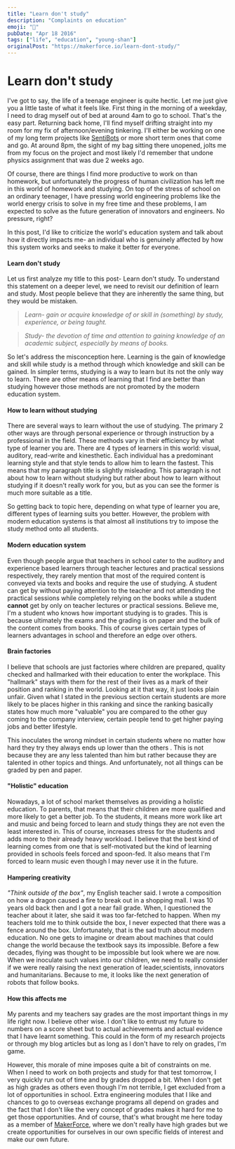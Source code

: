 ```yaml
---
title: "Learn don't study"
description: "Complaints on education"
emoji: "🧠"
pubDate: "Apr 18 2016"
tags: ["life", "education", "young-shan"]
originalPost: "https://makerforce.io/learn-dont-study/"
---
```


# Learn don't study

I've got to say, the life of a teenage engineer is quite hectic. Let me just give you a little taste of what it feels like. First thing in the morning of a weekday, I need to drag myself out of bed at around 4am to go to school. That's the easy part. Returning back home, I'll find myself drifting straight into my room for my fix of afternoon/evening tinkering. I'll either be working on one of my long term projects like [SentiBots](//sentibots.makerforce.io) or more short term ones that come and go. At around 8pm, the sight of my bag sitting there unopened, jolts me from my focus on the project and most likely I'd remember that undone physics assignment that was due 2 weeks ago.

Of course, there are things I find more productive to work on than homework, but unfortunately the progress of human civilization has left me in this world of homework and studying. On top of the stress of school on an ordinary teenager, I have pressing world engineering problems like the world energy crisis to solve in my free time and these problems, I am expected to solve as the future generation of innovators and engineers. No pressure, right?

In this post, I'd like to criticize the world's education system and talk about how it directly impacts me- an individual who is genuinely affected by how this system works and seeks to make it better for everyone.

#### Learn don't study

Let us first analyze my title to this post- Learn don't study. To understand this statement on a deeper level, we need to revisit our definition of learn and study. Most people believe that they are inherently the same thing, but they would be mistaken.

> _Learn- gain or acquire knowledge of or skill in (something) by study, experience, or being taught._

> _Study- the devotion of time and attention to gaining knowledge of an academic subject, especially by means of books._

So let's address the misconception here. Learning is the gain of knowledge and skill while study is a method through which knowledge and skill can be gained. In simpler terms, studying is a way to learn but its not the only way to learn. There are other means of learning that I find are better than studying however those methods are not promoted by the modern education system.

#### How to learn without studying

There are several ways to learn without the use of studying. The primary 2 other ways are through personal experience or through instruction by a professional in the field. These methods vary in their efficiency by what type of learner you are. There are 4 types of learners in this world: visual, auditory, read-write and kinesthetic. Each individual has a predominant learning style and that style tends to allow him to learn the fastest. This means that my paragraph title is slightly misleading. This paragraph is not about how to learn without studying but rather about how to learn without studying if it doesn't really work for you, but as you can see the former is much more suitable as a title.

So getting back to topic here, depending on what type of learner you are, different types of learning suits you better. However, the problem with modern education systems is that almost all institutions try to impose the study method onto all students.

#### Modern education system

Even though people argue that teachers in school cater to the auditory and experience based learners through teacher lectures and practical sessions respectively, they rarely mention that most of the required content is conveyed via texts and books and require the use of studying. A student can get by without paying attention to the teacher and not attending the practical sessions while completely relying on the books while a student **cannot** get by only on teacher lectures or practical sessions. Believe me, I'm a student who knows how important studying is to grades. This is because ultimately the exams and the grading is on paper and the bulk of the content comes from books. This of course gives certain types of learners advantages in school and therefore an edge over others.

#### Brain factories

I believe that schools are just factories where children are prepared, quality checked and hallmarked with their education to enter the workplace. This "hallmark" stays with them for the rest of their lives as a mark of their position and ranking in the world. Looking at it that way, it just looks plain unfair. Given what I stated in the previous section certain students are more likely to be places higher in this ranking and since the ranking basically states how much more "valuable" you are compared to the other guy coming to the company interview, certain people tend to get higher paying jobs and better lifestyle.

This inoculates the wrong mindset in certain students where no matter how hard they try they always ends up lower than the others . This is not because they are any less talented than him but rather because they are talented in other topics and things. And unfortunately, not all things can be graded by pen and paper.

#### "Holistic" education

Nowadays, a lot of school market themselves as providing a holistic education. To parents, that means that their children are more qualified and more likely to get a better job. To the students, it means more work like art and music and being forced to learn and study things they are not even the least interested in. This of course, increases stress for the students and adds more to their already heavy workload. I believe that the best kind of learning comes from one that is self-motivated but the kind of learning provided in schools feels forced and spoon-fed. It also means that I'm forced to learn music even though I may never use it in the future.

#### Hampering creativity

_"Think outside of the box"_, my English teacher said. I wrote a composition on how a dragon caused a fire to break out in a shopping mall. I was 10 years old back then and I got a near fail grade. When, I questioned the teacher about it later, she said it was too far-fetched to happen. When my teachers told me to think outside the box, I never expected that there was a fence around the box. Unfortunately, that is the sad truth about modern education. No one gets to imagine or dream about machines that could change the world because the textbook says its impossible. Before a few decades, flying was thought to be impossible but look where we are now. When we inoculate such values into our children, we need to really consider if we were really raising the next generation of leader,scientists, innovators and humanitarians. Because to me, it looks like the next generation of robots that follow books.

#### How this affects me

My parents and my teachers say grades are the most important things in my life right now. I believe other wise. I don't like to entrust my future to numbers on a score sheet but to actual achievements and actual evidence that I have learnt something. This could in the form of my research projects or through my blog articles but as long as I don't have to rely on grades, I'm game.

However, this morale of mine imposes quite a bit of constraints on me. When I need to work on both projects and study for that test tomorrow, I very quickly run out of time and by grades dropped a bit. When I don't get as high grades as others even though I'm not terrible, I get excluded from a lot of opportunities in school. Extra engineering modules that I like and chances to go to overseas exchange programs all depend on grades and the fact that I don't like the very concept of grades makes it hard for me to get those opportunities. And of course, that's what brought me here today as a member of [MakerForce](makerforce.io), where we don't really have high grades but we create opportunities for ourselves in our own specific fields of interest and make our own future.
